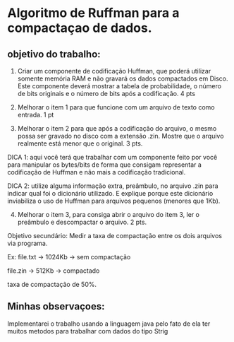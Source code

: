 <h1>Algoritmo de Ruffman para a compactaçao de dados.</h1>

<h2>objetivo do trabalho:</h2>

1. Criar um componente de codificação Huffman, que poderá utilizar somente memória RAM e não gravará os dados compactados em Disco. Este componente deverá mostrar a tabela de probabilidade, o número de bits originais e o número de bits após a codificação. 4 pts

2. Melhorar o item 1 para que funcione com um arquivo de texto como entrada. 1 pt

3. Melhorar o item 2 para que após a codificação do arquivo, o mesmo possa ser gravado no disco com a extensão .zin. Mostre que o arquivo realmente está menor que o original. 3 pts.

DICA 1: aqui você terá que trabalhar com um componente feito por você para manipular os bytes/bits de forma que consigam representar a codificação de Huffman e não mais a codificação tradicional.

DICA 2: utilize alguma informação extra, preâmbulo, no arquivo .zin para indicar qual foi o dicionário utilizado. E explique porque este dicionário inviabiliza o uso de Huffman para arquivos pequenos (menores que 1Kb).

4. Melhorar o item 3, para consiga abrir o arquivo do item 3, ler o preâmbulo e descompactar o arquivo. 2 pts.

Objetivo secundário: Medir a taxa de compactação entre os dois arquivos via programa.

Ex: file.txt → 1024Kb → sem compactação

file.zin → 512Kb → compactado

taxa de compactação de 50%.

<h2> Minhas observaçoes:</h2>

<p>Implementarei o trabalho usando a linguagem java pelo fato de ela ter muitos metodos para trabalhar com dados do tipo
Strig</p>
